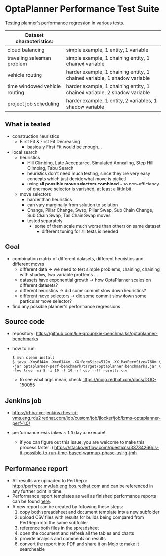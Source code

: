 # OptaPlanner Performance Test Suite

Testing planner's performance regression in various tests.

| Dataset characteristics: ||
| --- | --- |
| cloud balancing               | simple example, 1 entity, 1 variable |
| traveling salesman problem    | simple example, 1 chaining entity, 1 chained variable |
| vehicle routing               | harder example, 1 chaining entity, 1 chained variable, 1 shadow variable |
| time windowed vehicle routing | harder example, 1 chaining entity, 1 chained variable, 2 shadow variable
| project job scheduling        | harder example, 1 entity, 2 variables, 1 shadow variable |

## What is tested
 - construction heuristics
   - First Fit & First Fit Decreasing
     - basically First Fit would be enough...
 - local search
   - heuristics
     - Hill Climbing, Late Acceptance, Simulated Annealing, Step Hill Climbing, Tabu Search
     - heuristics don't need much testing, since they are very easy concepts which just decide what move is picked
     - using **all possible move selectors combined** - so non-efficiency of one move selector is vanished, at least a little bit
   - move selectors
     - harder than heuristics
     - can vary marginally from solution to solution
     - Change, Pillar Change, Swap, Pillar Swap, Sub Chain Change, Sub Chain Swap, Tail Chain Swap moves
     - tested separately
       - some of them scale much worse than others on same dataset
         - different tuning for all tests is needed

## Goal
 - combination matrix of different datasets, different heuristics and different moves
   - different data → we need to test simple problems, chaining, chaining with shadow, two variable problems ...
   - datasets have exponential growth → how OptaPlanner scales on different datasets?
   - different heuristics → did some commit slow down heuristics?
   - different move selectors → did some commit slow down some particular move selector?
 - find any possible planner's performance regressions


## Source code
 - repository: https://github.com/kie-group/kie-benchmarks/optaplanner-benchmarks
 - how to run:

   ```
   $ mvn clean install
   $ java -Xms6144m -Xmx6144m -XX:PermSize=512m -XX:MaxPermSize=768m \
   -jar optaplanner-perf-benchmark/target/optaplanner-benchmarks.jar \
   -foe true -wi 5 -i 10 -f 10 -rf csv -rff results.csv
   ```

     - to see what args mean, check https://mojo.redhat.com/docs/DOC-150055

## Jenkins job
 - https://rhba-qe-jenkins.rhev-ci-vms.eng.rdu2.redhat.com/job/custom/job/jlocker/job/brms-optaplanner-perf-1.0/

 - performance tests takes ~ 1.5 day to execute!
   - if you can figure out this issue, you are welcome to make this process faster :)
         https://stackoverflow.com/questions/33734266/is-it-possible-to-run-time-based-warmup-phase-using-jmh
         
## Performance report
 - All results are uploaded to PerfRepo: http://perfrepo.mw.lab.eng.bos.redhat.com and can be referenced in any further 
 point in time.
 - Performance report templates as well as finished performance reports can be found 
 [here](https://drive.google.com/drive/folders/1EpbsD4fCmI0OBTZdFXXXyGODeQg3IZQJ). 
 - A new report can be created by following these steps:
   1. copy both spreadsheet and document template into a new subfolder
   2. upload CSV files with results for builds being compared from PerfRepo into the same subfolder
   3. reference both files in the spreadsheet
   4. open the document and refresh all the tables and charts
   5. provide analysis and comments on results
   6. convert the report into PDF and share it on Mojo to make it searcheable
